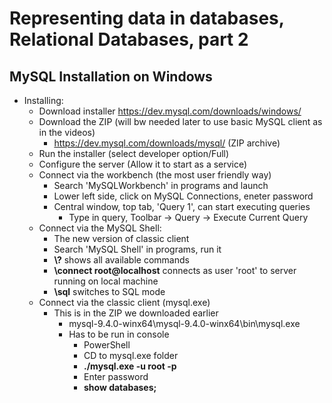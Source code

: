 # Representing data in databases, Relational Databases, part 2
## MySQL Installation on Windows
- Installing:   
    - Download installer https://dev.mysql.com/downloads/windows/
    - Download the ZIP (will bw needed later to use basic MySQL client as in the videos)
        - https://dev.mysql.com/downloads/mysql/  (ZIP archive)
    - Run the installer (select developer option/Full)
    - Configure the server (Allow it to start as a service)
    - Connect via the workbench (the most user friendly way)
        - Search 'MySQLWorkbench' in programs and launch
        - Lower left side, click on MySQL Connections, eneter password
        - Central window, top tab, 'Query 1', can start executing queries
            - Type in query, Toolbar -> Query -> Execute Current Query
    - Connect via the MySQL Shell:
        - The new version of classic client
        - Search 'MySQL Shell' in programs, run it
        - **\\?** shows all available commands
        - **\connect root@localhost**   connects as user 'root' to server running on local machine
        - **\sql**    switches to SQL mode
    - Connect via the classic client (mysql.exe)
        - This is in the ZIP we downloaded earlier  
            - mysql-9.4.0-winx64\mysql-9.4.0-winx64\bin\mysql.exe
            - Has to be run in console
                - PowerShell
                - CD to mysql.exe folder
                - **./mysql.exe -u root -p** 
                - Enter password
                - **show databases;**